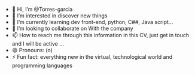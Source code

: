 - 👋 Hi, I’m @Torres-garcia
- 👀 I’m interested in discover new things
- 🌱 I’m currently learning dev front-end, python, C##, Java script...
- 💞️ I’m looking to collaborate on With the company 
- 📫 How to reach me through this information in this CV, just get in touch and I will be active ...
- 😄 Pronouns: (o)
- ⚡ Fun fact: everything new in the virtual, technological world and programming languages

<!---
Torres-garcia/Torres-garcia is a ✨ special ✨ repository because its `README.md` (this file) appears on your GitHub profile.
You can click the Preview link to take a look at your changes.
--->
